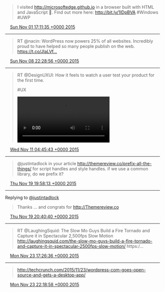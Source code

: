 > I visited http://microsoftedge.github.io in a browser built with HTML and JavaScript 🌲. Find out more here: http://bit.ly/1IDpBVA #Windows #UWP

<img src="/media/tweet.ico" width="12" /> [Sun Nov 01 17:11:35 +0000 2015](https://twitter.com/eduplessis/status/660866788301914112)

----

> RT @nacin: WordPress now powers 25% of all websites. Incredibly proud to have helped so many people publish on the web. https://t.co/JlaLVf…

<img src="/media/tweet.ico" width="12" /> [Sun Nov 08 22:28:56 +0000 2015](https://twitter.com/eduplessis/status/663483367388786688)

----

> RT @DesignUXUI: How it feels to watch a user test your product for the first time.
>
> #UX
>
> <video controls><source src="/media/664302962651607041-B__mCNyVIAArXOJ.mp4">Your browser does not support the video tag.</video>

<img src="/media/tweet.ico" width="12" /> [Wed Nov 11 04:45:43 +0000 2015](https://twitter.com/eduplessis/status/664302962651607041)

----

> @justintadlock in your article http://themereview.co/prefix-all-the-things/ for script handles and style handles. if we use a common library, do we prefix it?

<img src="/media/tweet.ico" width="12" /> [Thu Nov 19 19:58:13 +0000 2015](https://twitter.com/eduplessis/status/667431704039174145)

----

Replying to [@justintadlock](https://twitter.com/justintadlock/status/667434083232964609)

> Thanks ... and congrats for http://Themereview.co

<img src="/media/tweet.ico" width="12" /> [Thu Nov 19 20:40:40 +0000 2015](https://twitter.com/eduplessis/status/667442388906938368)

----

> RT @LaughingSquid: The Slow Mo Guys Build a Fire Tornado and Capture it in Spectacular 2,500fps Slow Motion http://laughingsquid.com/the-slow-mo-guys-build-a-fire-tornado-and-capture-it-in-spectacular-2500fps-slow-motion/ https:/…

<img src="/media/tweet.ico" width="12" /> [Mon Nov 23 17:26:36 +0000 2015](https://twitter.com/eduplessis/status/668843102707298304)

----

> http://techcrunch.com/2015/11/23/wordpress-com-goes-open-source-and-gets-a-desktop-app/

<img src="/media/tweet.ico" width="12" /> [Mon Nov 23 22:18:58 +0000 2015](https://twitter.com/eduplessis/status/668916677866864640)